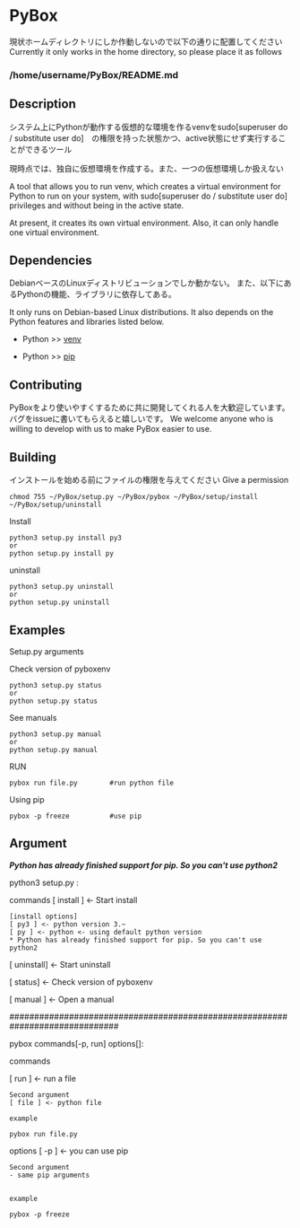 # PyBox

現状ホームディレクトリにしか作動しないので以下の通りに配置してください
Currently it only works in the home directory, so please place it as follows
### /home/username/PyBox/README.md


## Description
システム上にPythonが動作する仮想的な環境を作るvenvをsudo[superuser do / substitute user do]　の権限を持った状態かつ、active状態にせず実行することができるツール

現時点では、独自に仮想環境を作成する。また、一つの仮想環境しか扱えない

A tool that allows you to run venv, which creates a virtual environment for Python to run on your system, with sudo[superuser do / substitute user do] privileges and without being in the active state.

At present, it creates its own virtual environment. Also, it can only handle one virtual environment.

## Dependencies
DebianベースのLinuxディストリビューションでしか動かない。
また、以下にあるPythonの機能、ライブラリに依存してある。

It only runs on Debian-based Linux distributions.
It also depends on the Python features and libraries listed below.

- Python >> [venv](https://docs.python.org/ja/3/library/venv.html)
  
- Python >> [pip](https://pip.pypa.io/en/stable/)

## Contributing
PyBoxをより使いやすくするために共に開発してくれる人を大歓迎しています。バグをissueに書いてもらえると嬉しいです。
We welcome anyone who is willing to develop with us to make PyBox easier to use.

## Building

インストールを始める前にファイルの権限を与えてください
Give a permission
```
chmod 755 ~/PyBox/setup.py ~/PyBox/pybox ~/PyBox/setup/install ~/PyBox/setup/uninstall

```

Install
```command
python3 setup.py install py3
or
python setup.py install py
```
uninstall 
```command
python3 setup.py uninstall
or
python setup.py uninstall
```

## Examples

Setup.py arguments

Check version of pyboxenv
```command
python3 setup.py status
or
python setup.py status
```

See manuals
```command
python3 setup.py manual
or
python setup.py manual
```




RUN
```command
pybox run file.py        #run python file
```

Using pip
```command
pybox -p freeze          #use pip
```

## Argument

***Python has already finished support for pip. So you can't use python2***

python3 setup.py :

commands
[ install ] <- Start install

    [install options]
    [ py3 ] <- python version 3.~
    [ py ] <- python <- using default python version
    * Python has already finished support for pip. So you can't use python2

[ uninstall] <- Start uninstall

[ status] <- Check version of pyboxenv

[ manual ]  <- Open a manual



##############################################################################

pybox commands[-p, run]  options[]:


commands

[ run ] <- run a file

    Second argument
    [ file ] <- python file
    
    example
    
    pybox run file.py

options
[ -p ] <- you can use pip

    Second argument
    - same pip arguments


    example 
    
    pybox -p freeze
